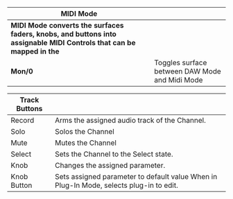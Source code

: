 | MIDI Mode |  |
|-----------|---|
| **MIDI Mode converts the surfaces faders, knobs, and buttons into assignable MIDI Controls that can be mapped in the** |  |
| **Mon/0** | Toggles surface between DAW Mode and Midi Mode |



| Track Buttons | |
|---------------|---------------|
| Record | Arms the assigned audio track of the Channel. |
| Solo | Solos the Channel |
| Mute | Mutes the Channel |
| Select | Sets the Channel to the Select state. |
| Knob | Changes the assigned parameter. |
| Knob Button | Sets assigned parameter to default value When in Plug-In Mode, selects plug-in to edit. |